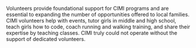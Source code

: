 Volunteers provide foundational support for CIMI programs and are essential to expanding the number of opportunities offered to local families. 
CIMI volunteers help with events, tutor girls in middle and high school, teach girls how to code, coach running and walking training, and share their expertise by teaching classes. CIMI truly could not operate without the support of dedicated volunteers. 
